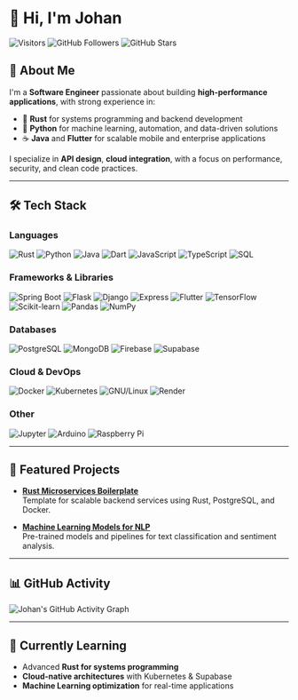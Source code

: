# 👋 Hi, I'm Johan
![Visitors](https://visitor-badge.laobi.icu/badge?page_id=dantalion-py.dantalion-py)
![GitHub Followers](https://img.shields.io/github/followers/dantalion-py?label=Followers&style=social)
![GitHub Stars](https://img.shields.io/github/stars/dantalion-py?label=Stars&style=social)

## 🚀 About Me
I'm a **Software Engineer** passionate about building **high-performance applications**, with strong experience in:
- 🦀 **Rust** for systems programming and backend development  
- 🐍 **Python** for machine learning, automation, and data-driven solutions  
- ☕ **Java** and **Flutter** for scalable mobile and enterprise applications  

I specialize in **API design**, **cloud integration**, with a focus on performance, security, and clean code practices.

***

## 🛠️ Tech Stack

### **Languages**
![Rust](https://img.shields.io/badge/Rust-000000?style=for-the-badge&logo=rust&logoColor=white)
![Python](https://img.shields.io/badge/Python-3776AB?style=for-the-badge&logo=python&logoColor=white)
![Java](https://img.shields.io/badge/Java-007396?style=for-the-badge&logo=openjdk&logoColor=white)
![Dart](https://img.shields.io/badge/Dart-0175C2?style=for-the-badge&logo=dart&logoColor=white)
![JavaScript](https://img.shields.io/badge/JavaScript-F7DF1E?style=for-the-badge&logo=javascript&logoColor=black)
![TypeScript](https://img.shields.io/badge/TypeScript-3178C6?style=for-the-badge&logo=typescript&logoColor=white)
![SQL](https://img.shields.io/badge/SQL-336791?style=for-the-badge&logo=postgresql&logoColor=white)

### **Frameworks & Libraries**
![Spring Boot](https://img.shields.io/badge/Spring_Boot-6DB33F?style=for-the-badge&logo=spring&logoColor=white)
![Flask](https://img.shields.io/badge/Flask-000000?style=for-the-badge&logo=flask&logoColor=white)
![Django](https://img.shields.io/badge/Django-092E20?style=for-the-badge&logo=django&logoColor=white)
![Express](https://img.shields.io/badge/Express-000000?style=for-the-badge&logo=express&logoColor=white)
![Flutter](https://img.shields.io/badge/Flutter-02569B?style=for-the-badge&logo=flutter&logoColor=white)
![TensorFlow](https://img.shields.io/badge/TensorFlow-FF6F00?style=for-the-badge&logo=tensorflow&logoColor=white)
![Scikit-learn](https://img.shields.io/badge/Scikit--learn-F7931E?style=for-the-badge&logo=scikit-learn&logoColor=white)
![Pandas](https://img.shields.io/badge/Pandas-150458?style=for-the-badge&logo=pandas&logoColor=white)
![NumPy](https://img.shields.io/badge/NumPy-013243?style=for-the-badge&logo=numpy&logoColor=white)

### **Databases**
![PostgreSQL](https://img.shields.io/badge/PostgreSQL-4169E1?style=for-the-badge&logo=postgresql&logoColor=white)
![MongoDB](https://img.shields.io/badge/MongoDB-4EA94B?style=for-the-badge&logo=mongodb&logoColor=white)
![Firebase](https://img.shields.io/badge/Firebase-FFCA28?style=for-the-badge&logo=firebase&logoColor=black)
![Supabase](https://img.shields.io/badge/Supabase-3ECF8E?style=for-the-badge&logo=supabase&logoColor=white)

### **Cloud & DevOps**
![Docker](https://img.shields.io/badge/Docker-2496ED?style=for-the-badge&logo=docker&logoColor=white)
![Kubernetes](https://img.shields.io/badge/Kubernetes-326CE5?style=for-the-badge&logo=kubernetes&logoColor=white)
![GNU/Linux](https://img.shields.io/badge/Linux-FCC624?style=for-the-badge&logo=linux&logoColor=black)
![Render](https://img.shields.io/badge/Render-46E3B7?style=for-the-badge&logo=render&logoColor=black)

### **Other**
![Jupyter](https://img.shields.io/badge/Jupyter-F37626?style=for-the-badge&logo=jupyter&logoColor=white)
![Arduino](https://img.shields.io/badge/Arduino-00979D?style=for-the-badge&logo=arduino&logoColor=white)
![Raspberry Pi](https://img.shields.io/badge/Raspberry%20Pi-C51A4A?style=for-the-badge&logo=raspberry-pi&logoColor=white)

***

## 🌟 Featured Projects

- [**Rust Microservices Boilerplate**](link)  
  Template for scalable backend services using Rust, PostgreSQL, and Docker.  

- [**Machine Learning Models for NLP**](link)  
  Pre-trained models and pipelines for text classification and sentiment analysis.  

***

## 📊 GitHub Activity
![Johan's GitHub Activity Graph](https://github-readme-activity-graph.vercel.app/graph?username=johan-py&theme=react-dark)

***

## 🌱 Currently Learning
- Advanced **Rust for systems programming**  
- **Cloud-native architectures** with Kubernetes & Supabase  
- **Machine Learning optimization** for real-time applications  
